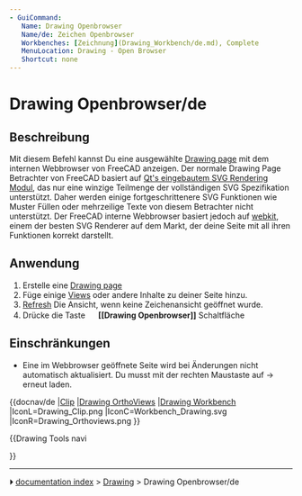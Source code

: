 ```yaml
---
- GuiCommand:
   Name: Drawing Openbrowser
   Name/de: Zeichen Openbrowser
   Workbenches: [Zeichnung](Drawing_Workbench/de.md), Complete
   MenuLocation: Drawing - Open Browser
   Shortcut: none
---
```


# Drawing Openbrowser/de

## Beschreibung

Mit diesem Befehl kannst Du eine ausgewählte [Drawing page](Drawing_Landscape_A3.md) mit dem internen Webbrowser von FreeCAD anzeigen. Der normale Drawing Page Betrachter von FreeCAD basiert auf [Qt\'s eingebautem SVG Rendering Modul](http://qt-project.org/doc/qt-5.0/qtsvg/svgrendering.html), das nur eine winzige Teilmenge der vollständigen SVG Spezifikation unterstützt. Daher werden einige fortgeschrittenere SVG Funktionen wie Muster Füllen oder mehrzeilige Texte von diesem Betrachter nicht unterstützt. Der FreeCAD interne Webbrowser basiert jedoch auf [webkit](http://en.wikipedia.org/wiki/WebKit), einem der besten SVG Renderer auf dem Markt, der deine Seite mit all ihren Funktionen korrekt darstellt.

## Anwendung

1.  Erstelle eine [Drawing page](Drawing_Landscape_A3.md)
2.  Füge einige [Views](Drawing_View.md) oder andere Inhalte zu deiner Seite hinzu.
3.  [Refresh](Std_Refresh.md) Die Ansicht, wenn keine Zeichenansicht geöffnet wurde.
4.  Drücke die Taste **<img src="images/Drawing_Openbrowser.png" width=16px> [[Drawing Openbrowser]]** Schaltfläche

## Einschränkungen

-   Eine im Webbrowser geöffnete Seite wird bei Änderungen nicht automatisch aktualisiert. Du musst mit der rechten Maustaste auf → erneut laden.


{{docnav/de
|[Clip](Drawing_Clip.md)
|[Drawing OrthoViews](Drawing_Orthoviews/de.md)
|[Drawing Workbench](Drawing_Workbench.md)
|IconL=Drawing_Clip.png
|IconC=Workbench_Drawing.svg
|IconR=Drawing_Orthoviews.png
}}


{{Drawing Tools navi

}}



---
⏵ [documentation index](../README.md) > [Drawing](Category_Drawing.md) > Drawing Openbrowser/de
